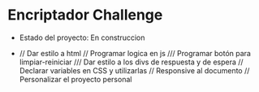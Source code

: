 <h1>Encriptador Challenge</h1>

- Estado del proyecto: En construccion 

- // Dar estilo a html
// Programar logica en js
/// Programar botón para limpiar-reiniciar
/// Dar estilo a los divs de respuesta y de espera
// Declarar variables en CSS y utilizarlas
// Responsive al documento
// Personalizar el proyecto personal
